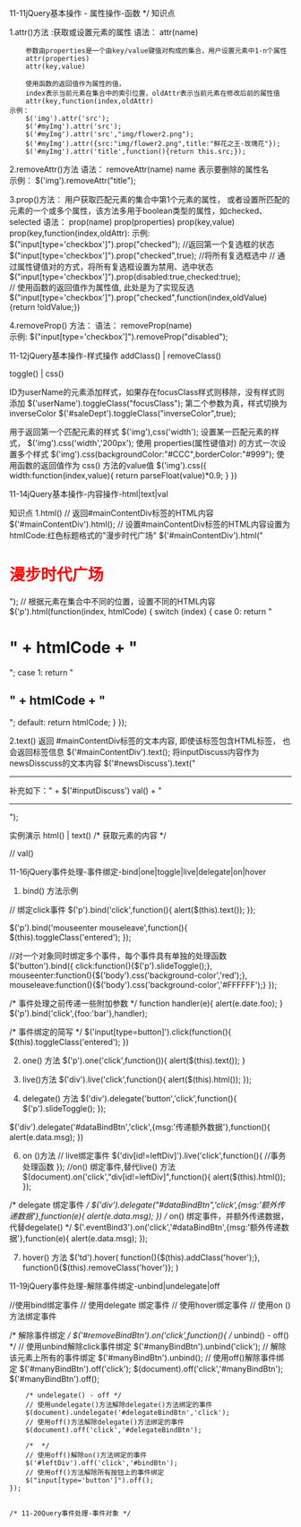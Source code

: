 11-11jQuery基本操作 - 属性操作-函数 */
知识点 

1.attr()方法 :获取或设置元素的属性
	语法：
		attr(name)
		
		参数由properties是一个由key/value键值对构成的集合，用户设置元素中1-n个属性		 
		attr(properties)
		attr(key,value)
		
		使用函数的返回值作为属性的值，
		index表示当前元素在集合中的索引位置，oldAttr表示当前元素在修改后前的属性值		 
		attr(key,function(index,oldAttr)
	示例：
		$('img').attr('src');
		$('#myImg').attr('src');
		$('#myImg').attr('src',"img/flower2.png");
		$('#myImg').attr({src:"img/flower2.png",title:"鲜花之王-玫瑰花"});
		$('#myImg').attr('title',function(){return this.src;});
		
2.removeAttr()方法
	语法：
		removeAttr(name)	name 表示要删除的属性名		
	示例：
		$('img').removeAttr("title");


3.prop()方法：
	用户获取匹配元素的集合中第1个元素的属性，
	或者设置所匹配的元素的一个或多个属性，该方法多用于boolean类型的属性，如checked、selected
	语法：
		prop(name)
		prop(properties)
		prop(key,value)
		prop(key,function(index,oldAttr):
	示例:
		$("input[type='checkbox']").prop("checked");		//返回第一个复选框的状态
		$("input[type='checkbox']").prop("checked",true);	//将所有复选框选中
		// 通过属性键值对的方式，将所有复选框设置为禁用、选中状态 
		$("input[type='checkbox']").prop(disabled:true,checked:true);	
		// 使用函数的返回值作为属性值, 此处是为了实现反选
		$("input[type='checkbox']").prop("checked",function(index,oldValue){return !oldValue;})

4.removeProp() 方法：
	语法：
		removeProp(name)	
	示例:
		$("input[type='checkbox']").removeProp("disabled");


11-12jQuery基本操作-样式操作
addClass() | removeClass()


toggle() | css()

ID为userName的元素添加样式，如果存在focusClass样式则移除，没有样式则添加
$('userName').toggleClass("focusClass");
第二个参数为真，样式切换为inverseColor
$('#saleDept').toggleClass("inverseColor",true);

用于返回第一个匹配元素的样式
$('img'),css('width');
设置某一匹配元素的样式，
$('img').css('width','200px');
使用 properties(属性键值对) 的方式一次设置多个样式
$('img').css(backgroundColor:"#CCC",borderColor:"#999");
使用函数的返回值作为 css() 方法的value值
$('img').css({
	width:function(index,value){
		return parseFloat(value)*0.9;
	}
})



11-14jQuery基本操作-内容操作-html|text|val 

知识点 
1.html()
// 返回#mainContentDiv标签的HTML内容
$('#mainContentDiv').html();
// 设置#mainContentDiv标签的HTML内容设置为 htmlCode:红色标题格式的"漫步时代广场"
$('#mainContentDiv').html("<h1><font color='red'>漫步时代广场</font></h1>");
// 根据元素在集合中不同的位置，设置不同的HTML内容
$('p').html(function(index, htmlCode) {
	switch (index) {
		case 0:
			return "<h1>" + htmlCode + "</h1>";
		case 1:
			return "<h2>" + htmlCode + "</h2>";
		default:
			return htmlCode;
	}
});


2.text()
返回 #mainContentDiv标签的文本内容, 即使该标签包含HTML标签， 也会返回标签信息
$('#mainContentDiv').text();
将inputDiscuss内容作为newsDisscuss的文本内容
$('#newsDiscuss').text("<hr/>补充如下：" + $('#inputDiscuss') val() + "<hr/>");


实例演示
html() | text()
/* 获取元素的内容 */


// val()


11-16jQuery事件处理-事件绑定-bind|one|toggle|live|delegate|on|hover 

1. bind() 方法示例

// 绑定click事件
$('p').bind('click',function(){
	alert($(this).text());
});

$('p').bind('mouseenter mouseleave',function(){
	$(this).toggleClass('entered');
});

//对一个对象同时绑定多个事件，每个事件具有单独的处理函数
$('button').bind({
	click:function(){$('p').slideToggle();},
	mouseenter:function(){$('body').css('background-color','red');},
	mouseleave:function(){$('body').css('background-color','#FFFFFF');}
});

/* 事件处理之前传递一些附加参数 */
function handler(e){
	alert(e.date.foo);
}
$('p').bind('click',{foo:'bar'},handler);

/* 事件绑定的简写 */
$('input[type=button]').click(function(){
	$(this).toggleClass('entered');
})

2. one() 方法
$('p').one('click',function()){
	alert($(this).text());
}

4. live()方法
$('div').live('click',function(){
	alert($(this).html());
});

5. delegate() 方法
$('div').delegate('button','click',function(){
	$('p').slideToggle();
});

$('div').delegate('#dataBindBtn','click',{msg:'传递额外数据'},function(){
	alert(e.data.msg);
})

6. on ()方法
// live绑定事件
$('div[id!=leftDiv]').live('click',function(){
	//事务处理函数
});	
//on() 绑定事件,替代live() 方法
$(document).on('click',"div[id!=leftDiv]",function(){
	alert($(this).html());
});

/* delegate 绑定事件 */
$('div').delegate("#dataBindBtn",'click',{msg:'额外传递数据'},function(e){
	alert(e.data.msg);
})
/* on() 绑定事件，并额外传递数据，代替degelate() */
$('.eventBind3').on('click','#dataBindBtn',{msg:'额外传递数据'},function(e){
	alert(e.data.msg);
});


7. hover() 方法
$('td').hover(
	function(){$(this).addClass('hover');},
	function(){$(this).removeClass('hover')};
)


11-19jQuery事件处理-解除事件绑定-unbind|undelegate|off 

//使用bind绑定事件
// 使用delegate 绑定事件
// 使用hover绑定事件
// 使用on ()方法绑定事件

/* 解除事件绑定 */
	$('#removeBindBtn').on('click',function(){
		/* unbind() - off() */
		// 使用unbind解除click事件绑定
		$('#manyBindBtn').unbind('click');
		// 解除该元素上所有的事件绑定
		$('#manyBindBtn').unbind();
		// 使用off()解除事件绑定
		$('#manyBindBtn').off('click');
		$(document).off('click','#manyBindBtn');
		$('#manyBindBtn').off();
		
		/* undelegate() - off */
		// 使用undelegate()方法解除delegate()方法绑定的事件
		$(document).undelegate('#delegateBindBtn','click');
		// 使用off()方法解除delegate()方法绑定的事件
		$(document).off('click','#delegateBindBtn');
		
		/*  */
		// 使用off()解除on()方法绑定的事件
		$('#leftDiv').off('click','#bindBtn');
		// 使用off()方法解除所有按钮上的事件绑定
		$("input[type='button']").off();
	});


    /* 11-20Query事件处理-事件对象 */